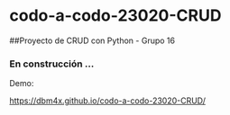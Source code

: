 # codo-a-codo-23020-CRUD

##Proyecto de CRUD con Python - Grupo 16

### En construcción ...

Demo:

https://dbm4x.github.io/codo-a-codo-23020-CRUD/
